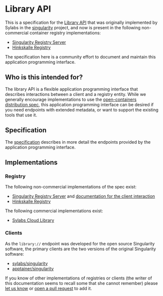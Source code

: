 # Library API

This is a specification for the [Library API](https://cloud.sylabs.io/library) that was originally implemented
by Sylabs in the [singularity](https://github.com/sylabs/singularity) project,
and now is present in the following non-commercial container registry implementations:

 - [Singularity Registry Server](https://github.com/singularityhub/sregistry)
 - [Hinkskalle Registry](https://github.com/csf-ngs/hinkskalle)
 
The specification here is a community effort to document and maintain this application
programming interface.

## Who is this intended for?

The library API is a flexible application programming interface that describes interactions
between a client and a registry entity. While we generally encourage implementations to use
the [open-containers distribution spec](https://github.com/opencontainers/distribution-spec), 
this application programming interface can be desired if you need endpoints with extended
metadata, or want to support the existing tools that use it.

## Specification

The [specification](spec/) describes in more detail the endpoints provided by the
application programming interface. 

## Implementations

### Registry

The following non-commercial implementations of the spec exist:

 - [Singularity Registry Server](https://github.com/singularityhub/sregistry) and [documentation for the client interaction](https://singularityhub.github.io/sregistry/docs/client)
 - [Hinkskalle Registry](https://github.com/csf-ngs/hinkskalle)

The following commercial implementations exist:

 - [Sylabs Cloud Library](https://cloud.sylabs.io/library)

### Clients

As the `library://` endpoint was developed for the open source Singularity software,
the primary clients are the two versions of the original Singularity software:

 - [sylabs/singularity](https://github.com/sylabs/singularity) 
 - [apptainer/singularity](https://github.com/apptainer/singularity) 
 
If you know of other implementations of registries or clients (the writer of this documentation
seems to recall some that she cannot remember) please [let us know](https://github.com/singularityhub/library-api/issues)
or [open a pull request](https://github.com/singularityhub/library-api) to add it.
